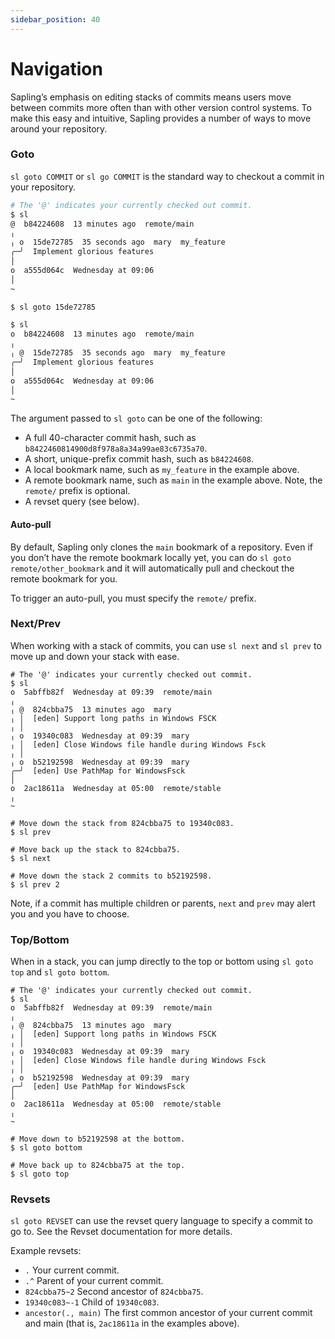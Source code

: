 ```yaml
---
sidebar_position: 40
---
```

# Navigation

Sapling’s emphasis on editing stacks of commits means users move between commits more often than with other version control systems. To make this easy and intuitive, Sapling provides a number of ways to move around your repository.

### Goto

`sl goto COMMIT` or `sl go COMMIT` is the standard way to checkout a commit in your repository.

```bash
# The '@' indicates your currently checked out commit.
$ sl
@  b84224608  13 minutes ago  remote/main
╷
╷ o  15de72785  35 seconds ago  mary  my_feature
╭─╯  Implement glorious features
│
o  a555d064c  Wednesday at 09:06
│
~

$ sl goto 15de72785

$ sl
o  b84224608  13 minutes ago  remote/main
╷
╷ @  15de72785  35 seconds ago  mary  my_feature
╭─╯  Implement glorious features
│
o  a555d064c  Wednesday at 09:06
│
~
```

The argument passed to `sl goto` can be one of the following:

* A full 40-character commit hash, such as `b8422460814900d8f978a8a34a99ae83c6735a70`.
* A short, unique-prefix commit hash, such as `b84224608`.
* A local bookmark name, such as `my_feature` in the example above.
* A remote bookmark name, such as `main` in the example above. Note, the `remote/` prefix is optional.
* A revset query (see below).

#### Auto-pull

By default, Sapling only clones the `main` bookmark of a repository.  Even if you don’t have the remote bookmark locally yet, you can do `sl goto remote/other_bookmark` and it will automatically pull and checkout the remote bookmark for you.

To trigger an auto-pull, you must specify the `remote/` prefix.

### Next/Prev

When working with a stack of commits, you can use `sl next` and `sl prev` to move up and down your stack with ease.

```
# The '@' indicates your currently checked out commit.
$ sl
o  5abffb82f  Wednesday at 09:39  remote/main
╷
╷ @  824cbba75  13 minutes ago  mary
╷ │  [eden] Support long paths in Windows FSCK
╷ │
╷ o  19340c083  Wednesday at 09:39  mary
╷ │  [eden] Close Windows file handle during Windows Fsck
╷ │
╷ o  b52192598  Wednesday at 09:39  mary
╭─╯  [eden] Use PathMap for WindowsFsck
│
o  2ac18611a  Wednesday at 05:00  remote/stable
╷
~

# Move down the stack from 824cbba75 to 19340c083.
$ sl prev

# Move back up the stack to 824cbba75.
$ sl next

# Move down the stack 2 commits to b52192598.
$ sl prev 2
```

Note, if a commit has multiple children or parents, `next` and `prev` may alert you and you have to choose.

### Top/Bottom

When in a stack, you can jump directly to the top or bottom using `sl goto top` and `sl goto bottom`.

```
# The '@' indicates your currently checked out commit.
$ sl
o  5abffb82f  Wednesday at 09:39  remote/main
╷
╷ @  824cbba75  13 minutes ago  mary
╷ │  [eden] Support long paths in Windows FSCK
╷ │
╷ o  19340c083  Wednesday at 09:39  mary
╷ │  [eden] Close Windows file handle during Windows Fsck
╷ │
╷ o  b52192598  Wednesday at 09:39  mary
╭─╯  [eden] Use PathMap for WindowsFsck
│
o  2ac18611a  Wednesday at 05:00  remote/stable
╷
~

# Move down to b52192598 at the bottom.
$ sl goto bottom

# Move back up to 824cbba75 at the top.
$ sl goto top
```

### Revsets

`sl goto REVSET` can use the revset query language to specify a commit to go to. See the Revset documentation for more details.

Example revsets:

* `.`  Your current commit.
* `.^` Parent of your current commit.
* `824cbba75~2` Second ancestor of `824cbba75`.
* `19340c083~-1` Child of `19340c083`.
* `ancestor(., main)` The first common ancestor of your current commit and main (that is, `2ac18611a` in the examples above).
